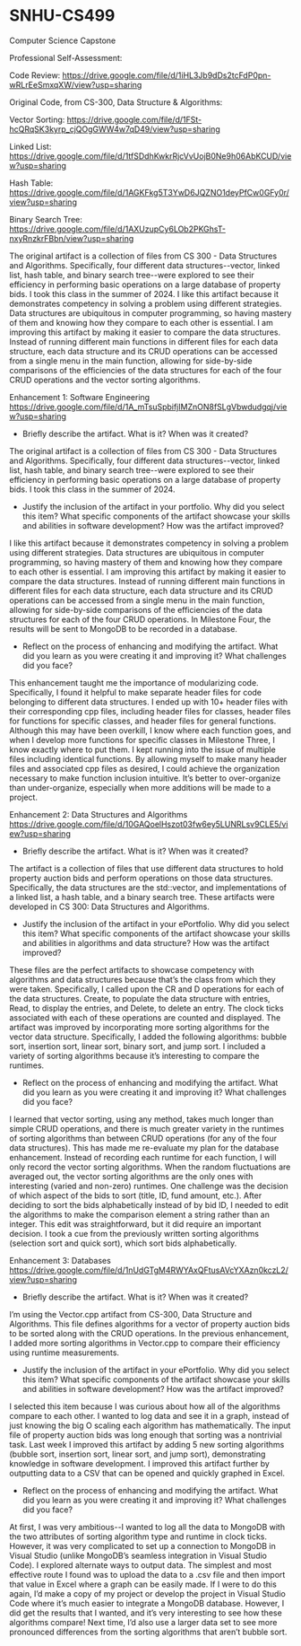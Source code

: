 # SNHU-CS499
Computer Science Capstone

Professional Self-Assessment:


Code Review:
https://drive.google.com/file/d/1iHL3Jb9dDs2tcFdP0pn-wRLrEeSmxqXW/view?usp=sharing

Original Code, from CS-300, Data Structure & Algorithms:

Vector Sorting: https://drive.google.com/file/d/1FSt-hcQRqSK3kyrp_cjQOgGWW4w7qD49/view?usp=sharing

Linked List: https://drive.google.com/file/d/1tfSDdhKwkrRjcVvUojB0Ne9h06AbKCUD/view?usp=sharing

Hash Table: https://drive.google.com/file/d/1AGKFkg5T3YwD6JQZNO1deyPfCw0GFy0r/view?usp=sharing

Binary Search Tree: https://drive.google.com/file/d/1AXUzupCy6LOb2PKGhsT-nxyRnzkrFBbn/view?usp=sharing

The original artifact is a collection of files from CS 300 - Data Structures and Algorithms. Specifically, four different data structures--vector, linked list, hash table, and binary search tree--were explored to see their efficiency in performing basic operations on a large database of property bids. I took this class in the summer of 2024. I like this artifact because it demonstrates competency in solving a problem using different strategies. Data structures are ubiquitous in computer programming, so having mastery of them and knowing how they compare to each other is essential. I am improving this artifact by making it easier to compare the data structures. Instead of running different main functions in different files for each data structure, each data structure and its CRUD operations can be accessed from a single menu in the main function, allowing for side-by-side comparisons of the efficiencies of the data structures for each of the four CRUD operations and the vector sorting algorithms.

Enhancement 1: Software Engineering
https://drive.google.com/file/d/1A_mTsuSpbifjIMZnON8fSLgVbwdudgqj/view?usp=sharing

- Briefly describe the artifact. What is it? When was it created?

The original artifact is a collection of files from CS 300 - Data Structures and Algorithms. Specifically, four different data structures--vector, linked list, hash table, and binary search tree--were explored to see their efficiency in performing basic operations on a large database of property bids. I took this class in the summer of 2024.

- Justify the inclusion of the artifact in your portfolio. Why did you select this item? What specific components of the artifact showcase your skills and abilities in software development? How was the artifact improved?

I like this artifact because it demonstrates competency in solving a problem using different strategies. Data structures are ubiquitous in computer programming, so having mastery of them and knowing how they compare to each other is essential. I am improving this artifact by making it easier to compare the data structures. Instead of running different main functions in different files for each data structure, each data structure and its CRUD operations can be accessed from a single menu in the main function, allowing for side-by-side comparisons of the efficiencies of the data structures for each of the four CRUD operations. In Milestone Four, the results will be sent to MongoDB to be recorded in a database.

- Reflect on the process of enhancing and modifying the artifact. What did you learn as you were creating it and improving it? What challenges did you face?

This enhancement taught me the importance of modularizing code. Specifically, I found it helpful to make separate header files for code belonging to different data structures. I ended up with 10+ header files with their corresponding cpp files, including header files for classes, header files for functions for specific classes, and header files for general functions. Although this may have been overkill, I know where each function goes, and when I develop more functions for specific classes in Milestone Three, I know exactly where to put them. I kept running into the issue of multiple files including identical functions. By allowing myself to make many header files and associated cpp files as desired, I could achieve the organization necessary to make function inclusion intuitive. It’s better to over-organize than under-organize, especially when more additions will be made to a project.


Enhancement 2: Data Structures and Algorithms
https://drive.google.com/file/d/10GAQoelHszot03fw6ey5LUNRLsv9CLE5/view?usp=sharing

- Briefly describe the artifact. What is it? When was it created?
  
The artifact is a collection of files that use different data structures to hold property auction bids and perform operations on those data structures. Specifically, the data structures are the std::vector, and implementations of a linked list, a hash table, and a binary search tree. These artifacts were developed in CS 300: Data Structures and Algorithms.


- Justify the inclusion of the artifact in your ePortfolio. Why did you select this item? What specific components of the artifact showcase your skills and abilities in algorithms and data structure? How was the artifact improved?

These files are the perfect artifacts to showcase competency with algorithms and data structures because that’s the class from which they were taken. Specifically, I called upon the CR and D operations for each of the data structures. Create, to populate the data structure with entries, Read, to display the entries, and Delete, to delete an entry. The clock ticks associated with each of these operations are counted and displayed. The artifact was improved by incorporating more sorting algorithms for the vector data structure. Specifically, I added the following algorithms: bubble sort, insertion sort, linear sort, binary sort, and jump sort. I included a variety of sorting algorithms because it’s interesting to compare the runtimes. 


- Reflect on the process of enhancing and modifying the artifact. What did you learn as you were creating it and improving it? What challenges did you face?

I learned that vector sorting, using any method, takes much longer than simple CRUD operations, and there is much greater variety in the runtimes of sorting algorithms than between CRUD operations (for any of the four data structures). This has made me re-evaluate my plan for the database enhancement. Instead of recording each runtime for each function, I will only record the vector sorting algorithms. When the random fluctuations are averaged out, the vector sorting algorithms are the only ones with interesting (varied and non-zero) runtimes. One challenge was the decision of which aspect of the bids to sort (title, ID, fund amount, etc.). After deciding to sort the bids alphabetically instead of by bid ID, I needed to edit the algorithms to make the comparison element a string rather than an integer. This edit was straightforward, but it did require an important decision. I took a cue from the previously written sorting algorithms (selection sort and quick sort), which sort bids alphabetically.

Enhancement 3: Databases
https://drive.google.com/file/d/1nUdGTgM4RWYAxQFtusAVcYXAzn0kczL2/view?usp=sharing

- Briefly describe the artifact. What is it? When was it created?
  
I’m using the Vector.cpp artifact from CS-300, Data Structure and Algorithms. This file defines algorithms for a vector of property auction bids to be sorted along with the CRUD operations. In the previous enhancement, I added more sorting algorithms in Vector.cpp to compare their efficiency using runtime measurements.

- Justify the inclusion of the artifact in your ePortfolio. Why did you select this item? What specific components of the artifact showcase your skills and abilities in software development? How was the artifact improved?

I selected this item because I was curious about how all of the algorithms compare to each other. I wanted to log data and see it in a graph, instead of just knowing the big O scaling each algorithm has mathematically. The input file of property auction bids was long enough that sorting was a nontrivial task. Last week I improved this artifact by adding 5 new sorting algorithms (bubble sort, insertion sort, linear sort, and jump sort), demonstrating knowledge in software development. I improved this artifact further by outputting data to a CSV that can be opened and quickly graphed in Excel.

- Reflect on the process of enhancing and modifying the artifact. What did you learn as you were creating it and improving it? What challenges did you face?

At first, I was very ambitious--I wanted to log all the data to MongoDB with the two attributes of sorting algorithm type and runtime in clock ticks. However, it was very complicated to set up a connection to MongoDB in Visual Studio (unlike MongoDB’s seamless integration in Visual Studio Code). I explored alternate ways to output data. The simplest and most effective route I found was to upload the data to a .csv file and then import that value in Excel where a graph can be easily made. If I were to do this again, I’d make a copy of my project or develop the project in Visual Studio Code where it’s much easier to integrate a MongoDB database. However, I did get the results that I wanted, and it’s very interesting to see how these algorithms compare! Next time, I’d also use a larger data set to see more pronounced differences from the sorting algorithms that aren’t bubble sort. 

